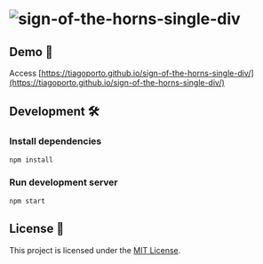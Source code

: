 # ![sign-of-the-horns-single-div](https://socialify.git.ci/tiagoporto/sign-of-the-horns-single-div/image?description=1&descriptionEditable=Sign%20of%20the%20horns%20made%20with%20CSS&forks=1&issues=1&logo=https%3A%2F%2Fupload.wikimedia.org%2Fwikipedia%2Fcommons%2F3%2F3d%2FCSS.3.svg&name=1&owner=1&pulls=1&stargazers=1&theme=Light)

<!-- ![Sign Of the Horns](https://raw.githubusercontent.com/tiagoporto/sign-of-the-horns-css/master/src/images/touch/chrome-touch-icon-192x192.png) -->

## Demo 🚀

Access [https://tiagoporto.github.io/sign-of-the-horns-single-div/](https://tiagoporto.github.io/sign-of-the-horns-single-div/)

## Development 🛠

### Install dependencies

```bash
npm install
```

### Run development server

```bash
npm start
```

## License 📄

This project is licensed under the [MIT License](LICENSE).
